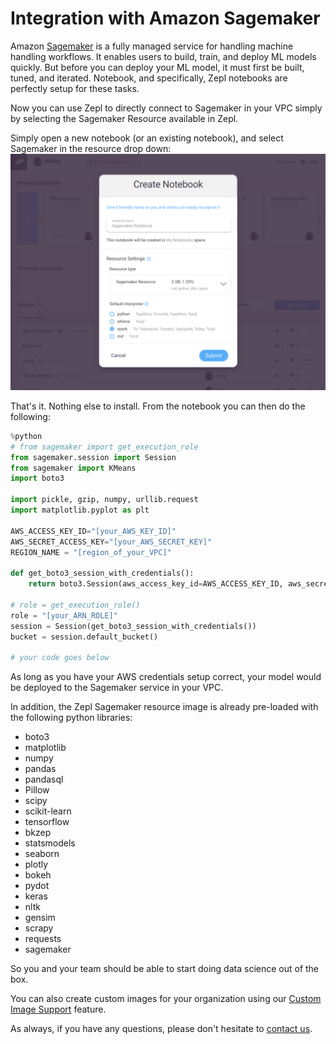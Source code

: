 <h1> Integration with Amazon Sagemaker </h1>

Amazon [Sagemaker](!https://aws.amazon.com/sagemaker/) is a fully managed service for handling machine handling workflows. It enables users to build, train, and deploy ML models quickly. But before you can deploy your ML model, it must first be built, tuned, and iterated. Notebook, and specifically, Zepl notebooks are perfectly setup for these tasks.

Now you can use Zepl to directly connect to Sagemaker in your VPC simply by selecting the Sagemaker Resource available in Zepl.

Simply open a new notebook (or an existing notebook), and select Sagemaker in the resource drop down:
<img src="../../../img/sagemaker_resource.png" class="image-box big-img" />


That's it. Nothing else to install. From the notebook you can then do the following:

```python
%python
# from sagemaker import get_execution_role
from sagemaker.session import Session
from sagemaker import KMeans
import boto3

import pickle, gzip, numpy, urllib.request
import matplotlib.pyplot as plt

AWS_ACCESS_KEY_ID="[your_AWS_KEY_ID]"
AWS_SECRET_ACCESS_KEY="[your_AWS_SECRET_KEY]"
REGION_NAME = "[region_of_your_VPC]"

def get_boto3_session_with_credentials():
    return boto3.Session(aws_access_key_id=AWS_ACCESS_KEY_ID, aws_secret_access_key=AWS_SECRET_ACCESS_KEY,region_name=REGION_NAME)

# role = get_execution_role()
role = "[your_ARN_ROLE]"
session = Session(get_boto3_session_with_credentials())
bucket = session.default_bucket()

# your code goes below
```

As long as you have your AWS credentials setup correct, your model would be deployed to the Sagemaker service in your VPC.

In addition, the Zepl Sagemaker resource image is already pre-loaded with the following python libraries:

* boto3
* matplotlib
* numpy
* pandas
* pandasql
* Pillow
* scipy
* scikit-learn
* tensorflow
* bkzep
* statsmodels
* seaborn
* plotly
* bokeh
* pydot
* keras
* nltk
* gensim
* scrapy
* requests
* sagemaker

So you and your team should be able to start doing data science out of the box.

You can also create custom images for your organization using our [Custom Image Support](/guide/enterprise/custom_image_support.html) feature.

As always, if you have any questions, please don't hesitate to [contact us]((mailto:support@ZEPL.com)).

